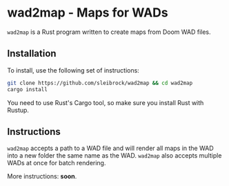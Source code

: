 # wad2map - Maps for WADs

`wad2map` is a Rust program written to create maps from Doom WAD files.


## Installation

To install, use the following set of instructions:
```bash
git clone https://github.com/sleibrock/wad2map && cd wad2map
cargo install
```

You need to use Rust's Cargo tool, so make sure you install Rust with Rustup.

## Instructions

`wad2map` accepts a path to a WAD file and will render all maps in the WAD into a new folder the same name as the WAD. `wad2map` also accepts multiple WADs at once for batch rendering. 

More instructions: **soon**.
